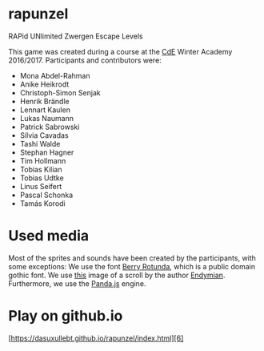 # rapunzel
RAPid UNlimited Zwergen Escape Levels

This game was created during a course at the [CdE][1] Winter Academy
2016/2017. Participants and contributors were:

- Mona Abdel-Rahman
- Anike Heikrodt
- Christoph-Simon Senjak
- Henrik Brändle
- Lennart Kaulen
- Lukas Naumann
- Patrick Sabrowski
- Sílvia Cavadas
- Tashi Walde
- Stephan Hagner
- Tim Hollmann
- Tobias Kilian
- Tobias Udtke
- Linus Seifert
- Pascal Schonka
- Tamás Korodi

# Used media

Most of the sprites and sounds have been created by the participants,
with some exceptions: We use the font [Berry Rotunda][2], which is a
public domain gothic font. We use [this][3] image of a scroll by the
author [Endymian][4]. Furthermore, we use the [Panda.js][5] engine.

# Play on github.io

[https://dasuxullebt.github.io/rapunzel/index.html][6]

[1]:https://www.cde-ev.de/
[2]:http://www.dafont.com/berry-rotunda.font?l[]=10
[3]:http://opengameart.org/content/burnt-scroll
[4]:http://www.gamersuniversity.com/
[5]:http://www.pandajs.net/
[6]:https://dasuxullebt.github.io/rapunzel/index.html
